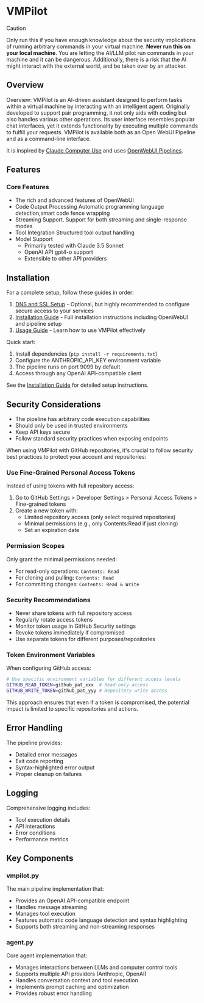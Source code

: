 # VMPilot

> [!CAUTION]
Only run this if you have enough knowledge about the security implications of running arbitrary commands in your virtual machine.
**Never run this on your local machine**. You are letting the AI/LLM pilot run commands in your machine and it can be dangerous. Additionally, there is a risk that the AI might interact with the external world, and be taken over by an attacker.

## Overview

Overview: VMPilot is an AI-driven assistant designed to perform tasks within a virtual machine by interacting with an intelligent agent. Originally developed to support pair programming, it not only aids with coding but also handles various other operations. Its user interface resembles popular chat interfaces, yet it extends functionality by executing multiple commands to fulfill your requests. VMPilot is available both as an Open WebUI Pipeline and as a command-line interface.

It is inspired by [Claude Computer Use](https://docs.anthropic.com/en/docs/build-with-claude/computer-use) and uses [OpenWebUI Pipelines](https://docs.anthropic.com/en/docs/build-with-claude/openwebui-pipelines).

## Features

### Core Features
- The rich and advanced features of OpenWebUI 
- Code Output Processing Automatic programming language detection,smart code fence wrapping 
- Streaming Support. Support for both streaming and single-response modes
- Tool Integration Structured tool output handling
- Model Support
  - Primarily tested with Claude 3.5 Sonnet
  - OpenAI API gpt4-o support
  - Extensible to other API providers

## Installation

For a complete setup, follow these guides in order:

1. [DNS and SSL Setup](docs/dns_ssl_setup.md) - Optional, but highly recommended to configure secure access to your services
2. [Installation Guide](docs/installation.md) - Full installation instructions including OpenWebUI and pipeline setup
3. [Usage Guide](docs/usage.md) - Learn how to use VMPilot effectively

Quick start:
1. Install dependencies (`pip install -r requirements.txt`)
2. Configure the ANTHROPIC_API_KEY environment variable
3. The pipeline runs on port 9099 by default
4. Access through any OpenAI API-compatible client

See the [Installation Guide](docs/installation.md) for detailed setup instructions.

## Security Considerations

- The pipeline has arbitrary code execution capabilities
- Should only be used in trusted environments
- Keep API keys secure
- Follow standard security practices when exposing endpoints

When using VMPilot with GitHub repositories, it's crucial to follow security best practices to protect your account and repositories:

### Use Fine-Grained Personal Access Tokens

Instead of using tokens with full repository access:

1. Go to GitHub Settings > Developer Settings > Personal Access Tokens > Fine-grained tokens
2. Create a new token with:
   - Limited repository access (only select required repositories)
   - Minimal permissions (e.g., only Contents:Read if just cloning)
   - Set an expiration date

### Permission Scopes

Only grant the minimal permissions needed:
- For read-only operations: `Contents: Read`
- For cloning and pulling: `Contents: Read`
- For committing changes: `Contents: Read & Write`

### Security Recommendations

- Never share tokens with full repository access
- Regularly rotate access tokens
- Monitor token usage in GitHub Security settings
- Revoke tokens immediately if compromised
- Use separate tokens for different purposes/repositories

### Token Environment Variables

When configuring GitHub access:
```bash
# Use specific environment variables for different access levels
GITHUB_READ_TOKEN=github_pat_xxx  # Read-only access
GITHUB_WRITE_TOKEN=github_pat_yyy # Repository write access
```

This approach ensures that even if a token is compromised, the potential impact is limited to specific repositories and actions.

## Error Handling

The pipeline provides:
- Detailed error messages
- Exit code reporting
- Syntax-highlighted error output
- Proper cleanup on failures

## Logging

Comprehensive logging includes:
- Tool execution details
- API interactions
- Error conditions
- Performance metrics

## Key Components

### vmpilot.py

The main pipeline implementation that:
- Provides an OpenAI API-compatible endpoint
- Handles message streaming
- Manages tool execution
- Features automatic code language detection and syntax highlighting
- Supports both streaming and non-streaming responses

### agent.py

Core agent implementation that:
- Manages interactions between LLMs and computer control tools
- Supports multiple API providers (Anthropic, OpenAI)
- Handles conversation context and tool execution
- Implements prompt caching and optimization
- Provides robust error handling
